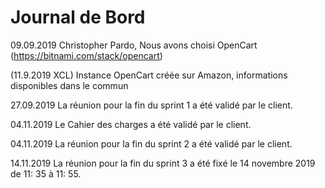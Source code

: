 # Journal de Bord
09.09.2019  Christopher Pardo, Nous avons choisi  OpenCart (https://bitnami.com/stack/opencart)

(11.9.2019 XCL) Instance OpenCart créée sur Amazon, informations disponibles dans le commun

27.09.2019 La réunion pour la fin du sprint 1 a été validé par le client.

04.11.2019 Le Cahier des charges a été validé par le client.

04.11.2019 La réunion pour la fin du sprint 2 a été validé par le client.

14.11.2019 La réunion pour la fin du sprint 3 a été fixé le 14 novembre 2019 de 11: 35 à 11: 55.
